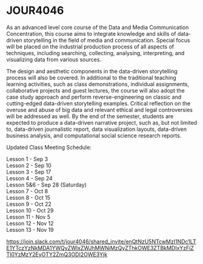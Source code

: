 # JOUR4046
As an advanced level core course of the Data and Media Communication Concentration, this course aims to integrate knowledge and skills of data-driven storytelling in the field of media and communication.  Special focus will be placed on the industrial production process of all aspects of techniques, including searching, collecting, analysing, interpreting, and visualizing data from various sources.  

The design and aesthetic components in the data-driven storytelling process will also be covered.  In additional to the traditional teaching learning activities, such as class demonstrations, individual assignments, collaborative projects and guest lectures, the course will also adopt the case study approach and perform reverse-engineering on classic and cutting-edged data-driven storytelling examples.  Critical reflection on the overuse and abuse of big data and relevant ethical and legal controversies will be addressed as well.  By the end of the semester, students are expected to produce a data-driven narrative project, such as, but not limited to, data-driven journalistic report, data visualization layouts, data-driven business analysis, and computational social science research reports.

Updated Class Meeting Schedule:<br>

Lesson 1 - Sep 3<br>
Lesson 2 - Sep 10<br>
Lesson 3 - Sep 17<br>
Lesson 4 - Sep 24<br>
Lesson 5&6 - Sep 28 (Saturday)<br>
Lesson 7 - Oct 8<br>
Lesson 8 - Oct 15<br>
Lesson 9 - Oct 22<br>
Lesson 10 - Oct 29<br>
Lesson 11 - Nov 5<br>
Lesson 12 - Nov 12<br>
Lesson 13 - Nov 19<br>

https://join.slack.com/t/jour4046/shared_invite/enQtNzU5NTcwMzI1NDc1LTE1YTczYzNkMDA1YWQyZWIxZWJhMWNiMzQyZThkOWE3ZTBkMDIxYzFiZTI0YzMzY2EyOTY2ZmQ3ODI2OWE3Yjk
